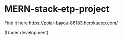 # MERN-stack-etp-project

Find it here 
https://polar-bayou-86183.herokuapp.com/

(Under development)
